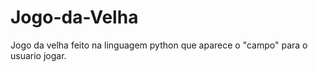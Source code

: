 # Jogo-da-Velha
Jogo da velha feito na linguagem python que aparece o "campo" para o usuario jogar.
